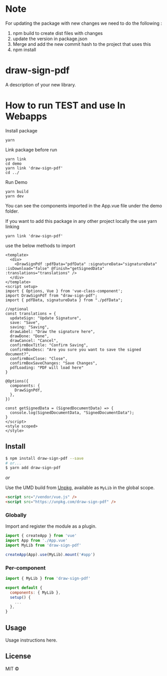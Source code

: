 # Note
For updating the package with new changes we need to do the following :
  1. npm build to create dist files with changes
  2. update the version in package.json
  3. Merge and add the new commit hash to the project that uses this
  4. npm install
     
# draw-sign-pdf
A description of your new library.

# How to run TEST and use In Webapps

Install package
```
yarn 
````
Link package before run 
```
yarn link
cd demo 
yarn link 'draw-sign-pdf'
cd ../
```

Run Demo
```
yarn build
yarn dev
```

You can see the components imported in the App.vue file under the demo folder.

If you want to add this package in any other project locally the use yarn linking 
```
yarn link 'draw-sign-pdf'
```

use the below methods to import 
``` vue
<template>
  <div>
    <DrawSignPdf :pdfData="pdfData" :signatureData="signatureData" :isDownload="false" @finish="getSignedData" :translations="translations" />
  </div>
</template>
<script setup>
import { Options, Vue } from 'vue-class-component';
import DrawSignPdf from "draw-sign-pdf";
import { pdfData, signatureData } from "./pdfData";

//optional
const translations = {
  updateSign: "Update Signature",
  save: "Save",
  saving: "Saving",
  drawLabel: "Draw the signature here",
  drawDone: "Done",
  drawCancel: "Cancel",
  confirmBoxTitle: "Confirm Saving",
  confirmBoxDesc: "Are you sure you want to save the signed document?",
  confirmBoxClose: "Close",
  confirmBoxSaveChanges: "Save Changes",
  pdfLoading: "PDF will load here"
}

@Options({
  components: {
    DrawSignPdf,
  },
})

const getSignedData = (SignedDocumentData) => {
  console.log(SignedDocumentData, "SignedDocumentData");
}
</script>
<style scoped>
</style>

```


## Install

```bash
$ npm install draw-sign-pdf --save
# or...
$ yarn add draw-sign-pdf
```

_or_

Use the UMD build from [Unpkg](https://unpkg.com/draw-sign-pdf), available as `MyLib` in the global scope.

```html
<script src="/vendor/vue.js" />
<script src="https://unpkg.com/draw-sign-pdf" />
```

### Globally

Import and register the module as a plugin.

```javascript
import { createApp } from 'vue'
import App from './App.vue'
import MyLib from 'draw-sign-pdf'

createApp(App).use(MyLib).mount('#app')
```

### Per-component

```javascript
import { MyLib } from 'draw-sign-pdf'

export default {
  components: { MyLib },
  setup() {
    ...
  },
}
```

## Usage

Usage instructions here.

## License

MIT © 
